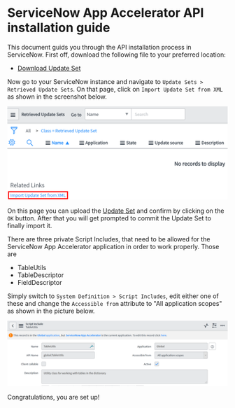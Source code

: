 # ServiceNow App Accelerator API installation guide

This document guids you through the API installation process in ServiceNow. First off, download the following file to your preferred location:

* [Download Update Set](sys_remote_update_set_e10d82a4db020300a3b07d9ebf9619b4.xml)

Now go to your ServiceNow instance and navigate to `Update Sets > Retrieved Update Sets`. On that page, click on `Import Update Set from XML` as shown in the screenshot below.

![](retrieved-update-sets.png)

On this page you can upload the [Update Set](sys_remote_update_set_e10d82a4db020300a3b07d9ebf9619b4.xml) and confirm by clicking on the `OK` button. After that you will get prompted to commit the Update Set to finally import it.

There are three private Script Includes, that need to be allowed for the ServiceNow App Accelerator application in order to work properly. Those are

* TableUtils
* TableDescriptor
* FieldDescriptor

Simply switch to `System Definition > Script Includes`, edit either one of these and change the `Accessible from` attribute to "All application scopes" as shown in the picture below.

![](tableutils.png)

Congratulations, you are set up!